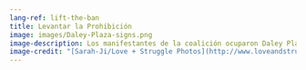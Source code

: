 ```yaml
---
lang-ref: lift-the-ban
title: Levantar la Prohibición
image: images/Daley-Plaza-signs.png
image-description: Los manifestantes de la coalición ocuparon Daley Plaza en agosto de 2020.
image-credit: "[Sarah-Ji/Love + Struggle Photos](http://www.loveandstrugglephotos.com/)"
---
```

